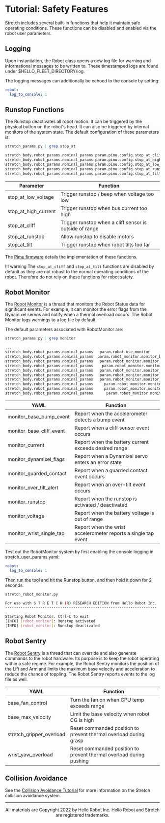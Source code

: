 # Tutorial: Safety Features

Stretch includes several built-in functions that help it maintain safe operating conditions. These functions can be disabled and enabled via the robot user parameters.

## Logging

Upon instantiation, the Robot class opens a new log file for warning and informational messages to be written to. These timestamped logs are found under $HELLO_FLEET_DIRECTORY/log.

The logging messages can additionally be echoed to the console by setting:

```yaml
robot:
  log_to_console: 1
```

## Runstop Functions

The Runstop deactivates all robot motion. It can be triggered by the physical button on the robot's head. It can also be triggered by internal monitors of the system state. The default configuration of these parameters is:

```{.bash .shell-prompt}
stretch_params.py | grep stop_at
```
```{.bash .no-copy}
stretch_body.robot_params.nominal_params param.pimu.config.stop_at_cliff       0                             
stretch_body.robot_params.nominal_params param.pimu.config.stop_at_high_current   0                             
stretch_body.robot_params.nominal_params param.pimu.config.stop_at_low_voltage  1                             
stretch_body.robot_params.nominal_params param.pimu.config.stop_at_runstop 1                             
stretch_body.robot_params.nominal_params param.pimu.config.stop_at_tilt   0 
```

| Parameter            | Function                                                |
| -------------------- | ------------------------------------------------------- |
| stop_at_low_voltage  | Trigger runstop / beep when voltage too low             |
| stop_at_high_current | Trigger runstop when bus current too high               |
| stop_at_cliff        | Trigger runstop when a cliff sensor is outside of range |
| stop_at_runstop      | Allow runstop to disable motors                         |
| stop_at_tilt         | Trigger runstop when robot tilts too far                |

The [Pimu firmware](https://github.com/hello-robot/stretch_firmware/tree/master/arduino/hello_pimu) details the implementation of these functions.

!!! warning
    The `stop_at_cliff` and `stop_at_tilt` functions are disabled by default as they are not robust to the normal operating conditions of the robot. Therefore do not rely on these functions for robot safety.

## Robot Monitor

The [Robot Monitor](https://github.com/hello-robot/stretch_body/blob/master/python/stretch_body/robot_monitor.py) is a thread that monitors the Robot Status data for significant events. For example, it can monitor the error flags from the Dynamixel servos and notify when a thermal overload occurs. The Robot Monitor logs warnings to a log file by default.

The default parameters associated with RobotMonitor are:

```{.bash .shell-prompt}
stretch_params.py | grep monitor
```
```{.bash .no-copy}
...             
stretch_body.robot_params.nominal_params   param.robot.use_monitor            1               
stretch_body.robot_params.nominal_params  param.robot_monitor.monitor_base_bump_event    1                        
stretch_body.robot_params.nominal_params   param.robot_monitor.monitor_base_cliff_event          1                             
stretch_body.robot_params.nominal_params    param.robot_monitor.monitor_current       1                             
stretch_body.robot_params.nominal_params   param.robot_monitor.monitor_dynamixel_flags              1                             
stretch_body.robot_params.nominal_params   param.robot_monitor.monitor_guarded_contact               1      
stretch_body.robot_params.nominal_params   param.robot_monitor.monitor_over_tilt_alert     1                             
stretch_body.robot_params.nominal_params     param.robot_monitor.monitor_runstop        1                     
stretch_body.robot_params.nominal_params     param.robot_monitor.monitor_voltage                 1             
stretch_body.robot_params.nominal_params      param.robot_monitor.monitor_wrist_single_tap          1
```

| YAML                     | Function                                                     |
| ------------------------ | ------------------------------------------------------------ |
| monitor_base_bump_event  | Report when the accelerometer detects a bump event           |
| monitor_base_cliff_event | Report when a cliff sensor event occurs                      |
| monitor_current          | Report when the battery current exceeds desired range        |
| monitor_dynamixel_flags  | Report when a Dynamixel servo enters an error state          |
| monitor_guarded_contact  | Report when a guarded contact event occurs                   |
| monitor_over_tilt_alert  | Report when an over-tilt event occurs                        |
| monitor_runstop          | Report when the runstop is activated / deactivated           |
| monitor_voltage          | Report when the battery voltage is out of range              |
| monitor_wrist_single_tap | Report when the wrist accelerometer reports a single tap event |

Test out the RobotMonitor system by first enabling the console logging in stretch_user_params.yaml:

```yaml
robot:
  log_to_console: 1
```

Then run the tool and hit the Runstop button, and then hold it down for 2 seconds:

```{.bash .shell-prompt}
stretch_robot_monitor.py
```
```{.bash .no-copy}
For use with S T R E T C H (R) RESEARCH EDITION from Hello Robot Inc.
---------------------------------------------------------------------

Starting Robot Monitor. Ctrl-C to exit
[INFO] [robot_monitor]: Runstop activated
[INFO] [robot_monitor]: Runstop deactivated
```

## Robot Sentry

The [Robot Sentry](https://github.com/hello-robot/stretch_body/blob/master/python/stretch_body/robot_sentry.py) is a thread that can override and also generate commands to the robot hardware. Its purpose is to keep the robot operating within a safe regime. For example, the Robot Sentry monitors the position of the Lift and Arm and limits the maximum base velocity and acceleration to reduce the chance of toppling. The Robot Sentry reports events to the log file as well. 

| YAML                     | Function                                                     |
| ------------------------ | ------------------------------------------------------------ |
| base_fan_control         | Turn the fan on when CPU temp exceeds range                  |
| base_max_velocity        | Limit the base velocity when robot CG is high                |
| stretch_gripper_overload | Reset commanded position to prevent thermal overload during grasp |
| wrist_yaw_overload       | Reset commanded position to prevent thermal overload during pushing |

## Collision Avoidance

See the [Collision Avoidance Tutorial](./tutorial_collision_avoidance.md) for more information on the Stretch collision avoidance system.

------
<div align="center"> All materials are Copyright 2022 by Hello Robot Inc. Hello Robot and Stretch are registered trademarks.</div>
